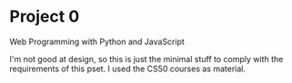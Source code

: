 # Project 0

Web Programming with Python and JavaScript

I'm not good at design, so this is just the minimal stuff to comply with the requirements of this pset. I used the CS50 courses as material. 